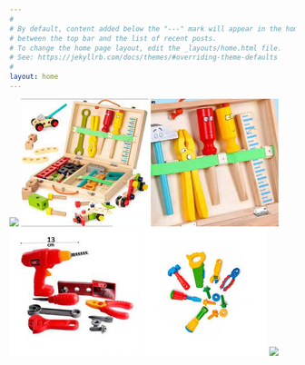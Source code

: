 ```yaml
---
#
# By default, content added below the "---" mark will appear in the home page
# between the top bar and the list of recent posts.
# To change the home page layout, edit the _layouts/home.html file.
# See: https://jekyllrb.com/docs/themes/#overriding-theme-defaults
#
layout: home
---
```

![](assets/ferramentasinfantil.png)
![](assets/ferramentainfantil2.png)
![](assets/ferramentainfantil3.png)
![](assets/infantil.png)
![](assets/ferramentas.png)
![](assets/.png)
